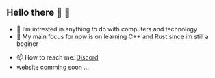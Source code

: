 ## Hello there 👋 👋 
- 👀 I’m intrested in anything to do with computers and technology
- 🌱 My main focus for now is on learning C++ and Rust since im still a beginer 
<!--- 💞️ I’m looking to collaborate on ... --->
- 📫 How to reach me: [Discord](https://discordapp.com/channels/@rl/#5632/)
- website   comming soon ...
<!--- Twitter   comming soon ...
- Instagram comming soon ... --->

<!---
rlAlan/rlAlan is a ✨ special ✨ repository because its `README.md` (this file) appears on your GitHub profile.
You can click the Preview link to take a look at your changes.
--->
